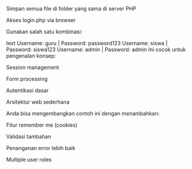Simpan semua file di folder yang sama di server PHP

Akses login.php via browser

Gunakan salah satu kombinasi:

text
Username: guru | Password: password123
Username: siswa | Password: siswa123
Username: admin | Password: admin
Ini cocok untuk pengenalan konsep:

Session management

Form processing

Autentikasi dasar

Arsitektur web sederhana

Anda bisa mengembangkan contoh ini dengan menambahkan:

Fitur remember me (cookies)

Validasi tambahan

Penanganan error lebih baik

Multiple user roles
